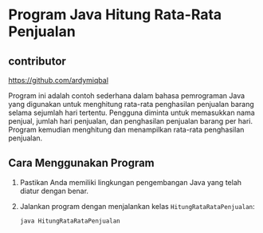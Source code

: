 # Program Java Hitung Rata-Rata Penjualan
## contributor
https://github.com/ardymiqbal

Program ini adalah contoh sederhana dalam bahasa pemrograman Java yang digunakan untuk menghitung rata-rata penghasilan penjualan barang selama sejumlah hari tertentu. Pengguna diminta untuk memasukkan nama penjual, jumlah hari penjualan, dan penghasilan penjualan barang per hari. Program kemudian menghitung dan menampilkan rata-rata penghasilan penjualan.

## Cara Menggunakan Program

1. Pastikan Anda memiliki lingkungan pengembangan Java yang telah diatur dengan benar.

2. Jalankan program dengan menjalankan kelas `HitungRataRataPenjualan`:

   ```bash
   java HitungRataRataPenjualan
